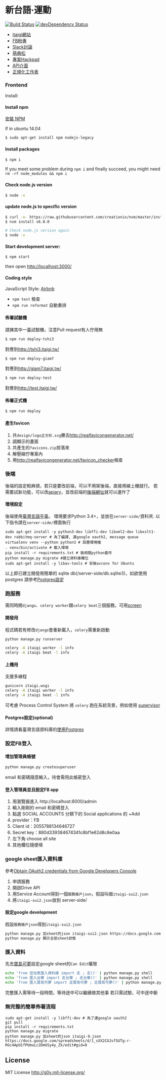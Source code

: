 
新台語·運動
===========
[![Build Status](https://travis-ci.org/g0v/itaigi.svg?branch=master)](https://travis-ci.org/g0v/itaigi)
[![devDependency Status](https://david-dm.org/g0v/itaigi/dev-status.svg)](https://david-dm.org/g0v/itaigi#info=devDependencies)

* [itaigi網站](http://itaigi.tw)
* [FB粉專](https://www.facebook.com/ukauitaigi/)
* [Slack討論](https://g0v-tw.slack.com/messages/itaigi/)
* [萌典松](http://moe.kktix.cc/)
* [專案Hackpad](https://g0v.hackpad.com/moed7ct-taigi-neologism)
* [API介面](http://docs.tai5uan5gian5gi2phing5thai5.apiary.io/#)
* [正規化工作表](https://docs.google.com/spreadsheets/d/1_sXX2CGJsfSUTg-r-RGc4ApU1fPUmuLc2DmUSy4y_Zk)

### Frontend

Install:

#### Install npm
[安裝 NPM](https://github.com/nodejs-tw/nodejs-wiki-book/blob/master/zh-tw/node_npm.rst)

If in ubuntu 14.04
```bash
$ sudo apt-get install npm nodejs-legacy
```

#### Install packages
```bash
$ npm i
```
If you meet some problem during `npm i` and finally succeed, you might need `rm -rf node_modules && npm i`


#### Check node.js version
```bash
$ node -v
```

#### update node.js to specific version
```bash
$ curl -o- https://raw.githubusercontent.com/creationix/nvm/master/install.sh | bash && source ~/.nvm/nvm.sh
$ nvm install v6.0.0

# Check node.js version again
$ node -v
```


#### Start development server:

```bash
$ npm start
```
then open <http://localhost:3000/>

#### Coding style
JavaScript Style: [Airbnb](https://github.com/airbnb/javascript)
  - `npm test` 檢查
  - `npm run reformat` 自動重排


#### 佈署試驗機
請揀其中一臺試驗機，注意Pull request有人佇用無
```bash
$ npm run deploy-tshi3
```
對應到<http://tshi3.itaigi.tw/>
```bash
$ npm run deploy-giam7
```
對應到<http://giam7.itaigi.tw/>
```bash
$ npm run deploy-test
```
對應到<http://test.itaigi.tw/>


#### 佈署正式機
```bash
$ npm run deploy
```

#### 產生favicon
1.  共`design/logo正方形.svg`擲去<http://realfavicongenerator.net/>
2. 調顯示的畫面
3. 共產生的`favicons.zip`掠落來
4. 解壓縮佇專案內
5. 用<http://realfavicongenerator.net/favicon_checker>檢查

### 後端
後端的設定較麻煩，若只是要改前端，可以不用架後端，直接用線上機就行。
若需要試新功能，可以改[apiary](http://docs.tai5uan5gian5gi2phing5thai5.apiary.io/#)，並改前端的[後端網址](https://github.com/g0v/itaigi/blob/master/src/App/App.jsx#L14)就可以運作了

#### 環境設定
後端使用[臺灣言語平臺](https://github.com/sih4sing5hong5/tai5-uan5_gian5-gi2_phing5-tai5)。
環境要求Python 3.4+，並放在`server-side/`資料夾.
以下指令請在`server-side/`裡面執行
```python3
sudo apt-get install -y python3-dev libffi-dev libxml2-dev libxslt1-dev rabbitmq-server # 為了編譯, 連google oauth2, message queue
virtualenv venv --python python3 # 設置環境檔
. venv/bin/activate # 載入環境
pip install -r requirements.txt # 裝相關python套件
python manage.py migrate #建立資料庫欄位
sudo apt-get install -y libav-tools # 安裝avconv for Ubuntu
```
以上即已建立開發用簡單的 sqlite db(/server-side/db.sqlite3)，如欲使用 postgres 請參考[Postgres設定](https://github.com/g0v/itaigi#postgres設定optional)

### 跑服務
需同時開`django`、`celery worker`跟`celery beat`三個服務，可用[screen](https://blog.gtwang.org/linux/screen-command-examples-to-manage-linux-terminals/)

#### 開發用
程式碼若有修改`django`會重新載入，`celery`需重新啟動
```bash
python manage.py runserver
```
```bash
celery -A itaigi worker -l info
celery -A itaigi beat -l info
```

#### 上機用
支援多線程
```bash
gunicorn itaigi.wsgi
celery -A itaigi worker -l info
celery -A itaigi beat -l info
```
可考慮 Process Control System 將 `celery` 跑在系統背景，例如使用 [supervisor](http://supervisord.org/)

#### Postgres設定(optional)
詳情請看臺灣言語資料庫的[使用Postgres](http://tai5-uan5-gian5-gi2-tsu1-liau7-khoo3.readthedocs.org/zh_TW/latest/%E4%BD%BF%E7%94%A8Postgres.html)

### 設定FB登入
#### 增加管理員帳號
```bash
python manage.py createsuperuser
```
email 和密碼隨意輸入，待會需用此帳密登入

#### 登入管理員並且設定FB app
1. 用瀏覽器進入 http://localhost:8000/admin
2. 輸入剛剛的 email 和密碼登入
3. 點選 SOCIAL ACCOUNTS 分類下的 Social applications 的 +Add
  1. provider：FB
  2. Client id：2055788134646727
  3. Secret key：880d339384674341c8bf1e62d8c8e0aa
  4. 左下角 choose all site
  5. 其他欄位隨便填

### google sheet匯入資料庫
參考[Obtain OAuth2 credentials from Google Developers Console](http://gspread.readthedocs.org/en/latest/oauth2.html)

1. 申請服務
2. 開啟Drive API
3. 用Service Account得到一個`服務帳戶json`，假設叫做`itaigi-sui2.json`
4. 將`itaigi-sui2.json`放到 server-side/

#### 設定google development
假設`服務帳戶json`得到`itaigi-sui2.json`
```bash
python manage.py 加sheet的json itaigi-sui2.json https://docs.google.com/spreadsheets/d/1_sXX2CGJsfSUTg-r-RGc4ApU1fPUmuLc2DmUSy4y_Zk/edit#gid=0
python manage.py 顯示全部sheet狀態
```

### 匯入資料
先去[寶島可夢](https://docs.google.com/spreadsheets/d/1LXzPeaL0hbj-HuUeJXKNUetAtwNNgIanN7bXM94iS7s/edit#gid=0)設定google sheet的`Can Edit`權限
```bash
echo 'from 佳怡表匯入資料庫 import 走 ; 走()' | python manage.py shell
echo 'from 匯入台華 import 走台華 ; 走台華()' | python manage.py shell
echo 'from 匯入寶島可夢 import 走寶島可夢 ; 走寶島可夢()' | python manage.py shell
```
完整匯入需等待一段時間，等待途中可以繼續做其他事
若只需試驗，可中途中斷

### 無完整的簡單佈署流程
```
sudo apt-get install -y libffi-dev # 為了連google oauth2
git pull
pip install -r requirements.txt
python manage.py migrate
python manage.py 加sheet的json itaigi-9.json https://docs.google.com/spreadsheets/d/1_sXX2CGJsfSUTg-r-RGc4ApU1fPUmuLc2DmUSy4y_Zk/edit#gid=0
```


License
-----------

MIT License <http://g0v.mit-license.org/>
